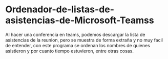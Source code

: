 # Ordenador-de-listas-de-asistencias-de-Microsoft-Teamss
 Al hacer una conferencia en teams, podemos descargar la lista de asistencias de la reunion, pero se muestra de forma extraña y no muy facil de entender, con este programa se ordenan los nombres de quienes asistieron y por cuanto tiempo estuvieron, entre otras cosas.
